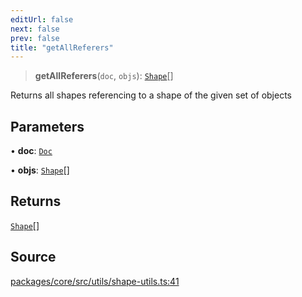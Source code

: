 ```yaml
---
editUrl: false
next: false
prev: false
title: "getAllReferers"
---
```


> **getAllReferers**(`doc`, `objs`): [`Shape`](/api-core/classes/shape/)[]

Returns all shapes referencing to a shape of the given set of objects

## Parameters

• **doc**: [`Doc`](/api-core/classes/doc/)

• **objs**: [`Shape`](/api-core/classes/shape/)[]

## Returns

[`Shape`](/api-core/classes/shape/)[]

## Source

[packages/core/src/utils/shape-utils.ts:41](https://github.com/dgmjs/dgmjs/blob/main/packages/core/src/utils/shape-utils.ts#L41)
